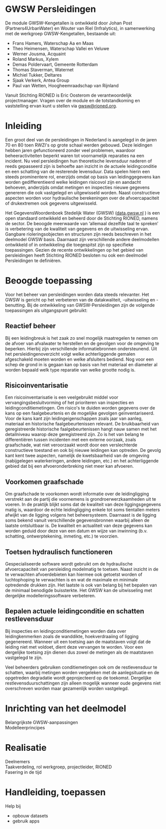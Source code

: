 # GWSW Persleidingen

<style>
  .symbolSmall{width:20px;height:20px;margin-right:1em;vertical-align:middle}
  .symbol{width:30px;height:30px;margin-right:1em;vertical-align:middle}
</style>

<a id="werkgroep"></a>
De module GWSW-Kengetallen is ontwikkeld door Johan Post (Partners4UrbanWater) en Wouter van Riel (Infralytics), in samenwerking met de werkgroep GWSW-Kengetallen, bestaande uit:
- Frans Hamers, Waterschap Aa en Maas
- Theo Heimensen, Waterschap Vallei en Veluwe
- Werner Jousma, Acquaint
- Roland Markus, Xylem
- Demas Poldervaart, Gemeente Rotterdam
- Thomas Staverman, Waternet
- Michiel Tukker, Deltares
- Sjaak Verkerk, Antea Group
- Paul van Wetten, Hoogheemraadschap van Rijnland

Vanuit Stichting RIONED is Eric Oosterom de verantwoordelijk projectmanager. Vragen over de module en de totstandkoming en vaststelling ervan kunt u stellen via gwsw@rioned.org. 


# Inleiding
<!---Context, GWSW-project -->
Een groot deel van de persleidingen in Nederland is aangelegd in de jaren 70 en 80 toen RWZI's op grote schaal werden gebouwd. Deze leidingen hebben jaren gefunctioneerd zonder veel problemen, waardoor beheeractiviteiten beperkt waren tot voornamelijk reparaties na een incident. Nu veel persleidingen hun theoretische levensduur naderen of reeds gepasseerd zijn is behoefte aan inzicht in de actuele leidingconditie en een schatting van de resterende levensduur. Data spelen hierin een steeds prominentere rol, enerzijds omdat op basis van leidinggegevens kan worden gedifferentieerd welke leidingen risicovol zijn en aandacht behoeven, anderzijds omdat metingen en inspecties nieuwe gegevens genereren die ook vastgelegd en uitgewisseld worden. Naast constructieve aspecten worden voor hydraulische berekeningen over de afvoercapaciteit of drukextremen ook gegevens uitgewisseld.

Het GegevensWoordenboek Stedelijk Water (GWSW) ([data.gwsw.nl](https://data.gwsw.nl/) ) is een open standaard ontwikkeld en beheerd door de Stichting RIONED, namens de sector. De beoogde meerwaarde van ‘allemaal dezelfde taal te spreken’ is verbetering van de kwaliteit van gegevens en de uitwisseling ervan. Gangbare rioleringsobjecten en structuren zijn reeds beschreven in het deelmodel GWSW basis. Daarnaast zijn verschillende andere deelmodellen ontwikkeld of in ontwikkeling die toegespitst zijn op specifieke toepassingen. Gezien de recente ontwikkelingen op het gebied van persleidingen heeft Stichting RIONED besloten nu ook een deelmodel Persleidingen te definiëren. 

# Beoogde toepassing
Voor het beheer van persleidingen worden data steeds relevanter. Het GWSW is gericht op het verbeteren van de datakwaliteit, -uitwisseling en -benutting. Bij de ontwikkeling van GWSW-Persleidingen zijn de volgende toepassingen als uitgangspunt gebruikt:
## Reactief beheer
Bij een leidingbreuk is het zaak zo snel mogelijk maatregelen te nemen om de afvoer van afvalwater te herstellen en de gevolgen voor de omgeving te beperken. Hierbij zijn verschillende informatiebronnen ondersteunend. Uit het persleidingenoverzicht volgt welke achterliggende gemalen afgeschakeld moeten worden en welke afsluiters bediend. Nog voor een schep de grond in is gegaan kan op basis van het materiaal en diameter al worden bepaald welk type reparatie van welke grootte nodig is.
## Risicoinventarisatie
Een risicoinventarisatie is een veelgebruikt middel voor vervangingsbesluitvorming of het prioriteren van inspecties en leidingconditiemetingen. Om risico's te duiden worden gegevens over de kans op een faalgebeurtenis en de mogelijke gevolgen geïnventariseerd. Voor de kans kant zijn leidingeigenschappen zoals jaar van aanleg, materiaal en historische faalgebeurtenissen relevant. De bruikbaarheid van geregistreerde historische faalgebeurtenissen hangt nauw samen met het detailniveau waarop deze geregistreerd zijn. Zo is het van belang te differentiëren tussen incidenten met een externe oorzaak, zoals graafschade, wat niet veroorzaakt wordt door een verslechterde constructieve toestand en ook bij nieuwe leidingen kan optreden. De gevolg kant kent twee aspecten, namelijk de kwetsbaarheid van de omgeving (nabijgelegen waterkeringen, andere leidingen, etc.) en het achterliggende gebied dat bij een afvoeronderbreking niet meer kan afvoeren. 
## Voorkomen graafschade
Om graafschade te voorkomen wordt informatie over de leidingligging verstrekt aan de partij die voornemens is grondroerwerzkaamheden uit te voeren. In de praktijk blijkt soms dat de kwaliteit van deze liggingsgegevens matig is, waardoor de echte leidingligging enkele tot soms tientallen meters afwijkt van de ligging volgens het beheersysteem. Daarnaast is de ligging soms bekend vanuit verschillende gegevensbronnen waarbij alleen de laatste ontsluitbaar is. De kwaliteit en actualiteit van deze gegevens kan worden geduid door deze van een datum en wijze van inwinning (b.v. schatting, ontwerptekening, inmeting, etc.) te voorzien. 
## Toetsen hydraulisch functioneren
Gespecialiseerde software wordt gebruikt om de hydraulische afvoercapaciteit van persleiding modelmatig te toetsen. Naast inzicht in de te verwachten afvoerdebieten kan hiermee ook getoetst worden of luchtophoping te verwachten is en wat de maximale en minimale optredende drukken zijn. Het laatste is ook van belang bij het bepalen van de minimaal benodigde buissterkte. Het GWSW kan de uitwisseling met dergelijke modelleringssoftware verbeteren.
## Bepalen actuele leidingconditie en schatten restlevensduur
Bij inspecties en leidingconditiemetingen worden data over leidingkenmerken zoals de wanddikte, hoekverdraaiing of ligging gegenereerd. Wanneer uit een toetsing aan de maatstaven volgt dat de leiding niet met voldoet, dient deze vervangen te worden. Voor een dergelijke toetsing zijn dienen dus zowel de metingen als de maatstaven vastgelegd te zijn. 

Veel beheerders gebruiken conditiemetingen ook om de restlevensduur te schatten, waarbij metingen worden vergeleken met de aanlegsituatie en de opgetreden degradatie wordt geprojecteerd op de toekomst. Dergelijke restlevensduurschattingen zijn alleen mogelijk wanneer oude gegevens niet overschreven worden maar gezamenlijk worden vastgelegd.
<!---Applicaties (extern en/of op GWSW Server)  
Gegevensbehoefte-->

# Inrichting van het deelmodel

Belangrijkste GWSW-aanpassingen  
Modelleerprincipes

# Realisatie

Deelnemers  
Taakverdeling, rol werkgroep, projectleider, RIONED  
Fasering in de tijd

# Handleiding, toepassen

Help bij  
* opbouw datasets
* gebruik apps
